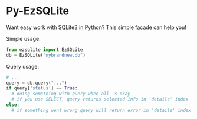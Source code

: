 # Py-EzSQLite
Want easy work with SQLite3 in Python? This simple facade can help you!

Simple usage:
```python
from ezsqlite import EzSQLite
db = EzSQLite("mybrandnew.db")
```

Query usage:
```python
# ...
query = db.query("...")
if query['status'] == True:
  # doing something with query when all 's okay
  # if you use SELECT, query returns selected info in 'details' index
else:
  # if something went wrong query will return error in 'details' index
```
